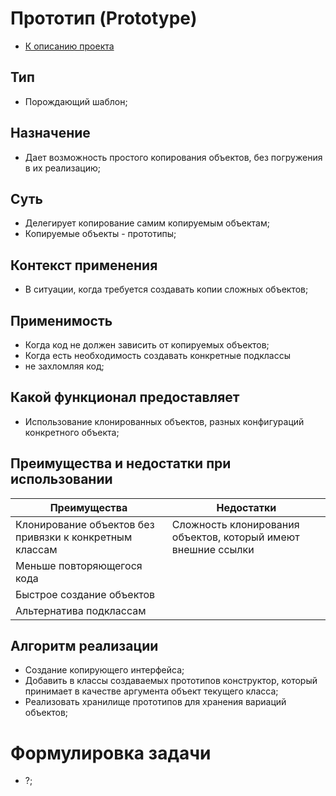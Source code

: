 # Прототип (Prototype)
* [К описанию проекта](https://github.com/engine-it-in/java-design-patterns)
## Тип
* Порождающий шаблон;
## Назначение
* Дает возможность простого копирования объектов, 
без погружения в их реализацию;
## Суть
* Делегирует копирование самим копируемым объектам;
* Копируемые объекты - прототипы;
## Контекст применения
* В ситуации, когда требуется создавать копии сложных объектов;
## Применимость
* Когда код не должен зависить от копируемых объектов; 
* Когда есть необходимость создавать конкретные подклассы 
* не захломляя код; 
## Какой функционал предоставляет
* Использование клонированных объектов, разных конфигураций конкретного объекта;
## Преимущества и недостатки при использовании
| Преимущества                                            | Недостатки                                                    |
|---------------------------------------------------------|---------------------------------------------------------------|
| Клонирование объектов без привязки к конкретным классам | Сложность клонирования объектов, который имеют внешние ссылки |
| Меньше повторяющегося кода                              |                                                               |
| Быстрое создание объектов                               |                                                               |
| Альтернатива подклассам                                 |                                                               |
## Алгоритм реализации
* Создание копирующего интерфейса;
* Добавить в классы создаваемых прототипов конструктор, 
который принимает в качестве аргумента объект 
текущего класса;
* Реализовать хранилище прототипов для хранения вариаций
 объектов;
# Формулировка задачи
* ?;